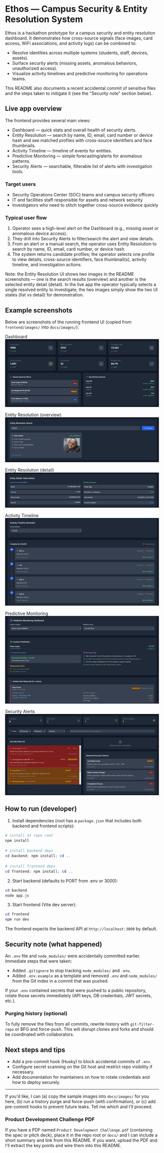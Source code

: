# Ethos — Campus Security & Entity Resolution System

Ethos is a hackathon prototype for a campus security and entity resolution dashboard. It demonstrates how cross-source signals (face images, card access, WiFi associations, and activity logs) can be combined to:

- Resolve identities across multiple systems (students, staff, devices, assets).
- Surface security alerts (missing assets, anomalous behaviors, unauthorized access).
- Visualize activity timelines and predictive monitoring for operations teams.

This README also documents a recent accidental commit of sensitive files and the steps taken to mitigate it (see the "Security note" section below).

## Live app overview
The frontend provides several main views:
- Dashboard — quick stats and overall health of security alerts.
- Entity Resolution — search by name, ID, email, card number or device hash and see matched profiles with cross-source identifiers and face thumbnails.
- Activity Timeline — timeline of events for entities.
- Predictive Monitoring — simple forecasting/alerts for anomalous patterns.
- Security Alerts — searchable, filterable list of alerts with investigation tools.

### Target users
- Security Operations Center (SOC) teams and campus security officers
- IT and facilities staff responsible for assets and network security
- Investigators who need to stitch together cross-source evidence quickly

### Typical user flow
1. Operator sees a high-level alert on the Dashboard (e.g., missing asset or anomalous device access).
2. They drill into Security Alerts to filter/search the alert and view details.
3. From an alert or a manual search, the operator uses Entity Resolution to search by name, ID, email, card number, or device hash.
4. The system returns candidate profiles; the operator selects one profile to view details, cross-source identifiers, face thumbnail(s), activity timeline, and investigation actions.

Note: the Entity Resolution UI shows two images in the README screenshots — one is the search results (overview) and another is the selected entity detail (detail). In the live app the operator typically selects a single resolved entity to investigate; the two images simply show the two UI states (list vs detail) for demonstration.

## Example screenshots
Below are screenshots of the running frontend UI (copied from `frontend/images/` into `docs/images/`):

Dashboard
![Dashboard](docs/images/Dashboard.png)

Entity Resolution (overview)
![Entity Resolution 1](docs/images/Entity_Resolution1.png)

Entity Resolution (detail)
![Entity Resolution 2](docs/images/Entity_Resolution2.png)

Activity Timeline
![Timeline](docs/images/timeline.png)

Predictive Monitoring
![Predictive Monitoring](docs/images/predictive_monitoring.png)

Security Alerts
![Security Alerts](docs/images/security.png)

## How to run (developer)
1. Install dependencies (root has a `package.json` that includes both backend and frontend scripts):

```powershell
# install at repo root
npm install

# install backend deps
cd backend; npm install; cd ..

# install frontend deps
cd frontend; npm install; cd ..
```

2. Start backend (defaults to PORT from .env or 3000):

```powershell
cd backend
node app.js
```

3. Start frontend (Vite dev server):

```powershell
cd frontend
npm run dev
```

The frontend expects the backend API at `http://localhost:3000` by default.

## Security note (what happened)
An `.env` file and `node_modules/` were accidentally committed earlier. Immediate steps that were taken:

- Added `.gitignore` to stop tracking `node_modules/` and `.env`.
- Added `.env.example` as a template and removed `.env` and `node_modules/` from the Git index in a commit that was pushed.

If your `.env` contained secrets that were pushed to a public repository, rotate those secrets immediately (API keys, DB credentials, JWT secrets, etc.).

### Purging history (optional)
To fully remove the files from all commits, rewrite history with `git-filter-repo` or BFG and force-push. This will disrupt clones and forks and should be coordinated with collaborators.

## Next steps and tips
- Add a pre-commit hook (Husky) to block accidental commits of `.env`.
- Configure secret scanning on the Git host and restrict repo visibility if necessary.
- Add documentation for maintainers on how to rotate credentials and how to deploy securely.

---

If you'd like, I can (a) copy the sample images into `docs/images/` for you here, (b) run a history purge and force-push (with confirmation), or (c) add pre-commit hooks to prevent future leaks. Tell me which and I'll proceed.

### Product Development Challenge PDF
If you have a PDF named `Product Development Challenge.pdf` (containing the spec or pitch deck), place it in the repo root or `docs/` and I can include a short summary and link from this README. If you want, upload the PDF and I'll extract the key points and wire them into this README.
